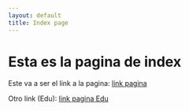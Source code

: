 ```yaml
---
layout: default
title: Index page
---
```


# Esta es la pagina de index

Este va a ser el link a la pagina: [link pagina](./markdown.mdzasda)

Otro link (Edu): [link pagina Edu](./MarkdownGuidelines.md)